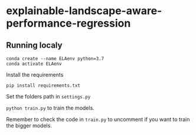 # explainable-landscape-aware-performance-regression

## Running localy

```
conda create --name ELAenv python=3.7
conda activate ELAenv
```
Install the requirements

```
pip install requirements.txt
```

Set the folders path in ```settings.py```

```python train.py``` to train the models. 

Remember to check the code in ```train.py``` to uncomment if you want to train the bigger models. 
